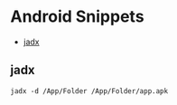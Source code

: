 # Android Snippets

* [jadx](#jadx)


<h2 id="jadx">jadx</h2>

	jadx -d /App/Folder /App/Folder/app.apk
